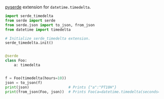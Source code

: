 [pyserde](https://github.com/yukinarit/pyserde) extension for `datetime.timedelta`.

```python
import serde_timedelta
from serde import serde
from serde.json import to_json, from_json
from datetime import timedelta

# Initialize serde_timedelta extension.
serde_timedelta.init()


@serde
class Foo:
    a: timedelta


f = Foo(timedelta(hours=10))
json = to_json(f)
print(json)                  # Prints {"a":"PT10H"}
print(from_json(Foo, json))  # Prints Foo(a=datetime.timedelta(seconds=36000))
```
